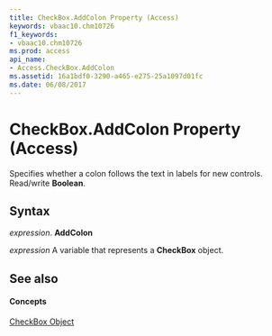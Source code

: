 ```yaml
---
title: CheckBox.AddColon Property (Access)
keywords: vbaac10.chm10726
f1_keywords:
- vbaac10.chm10726
ms.prod: access
api_name:
- Access.CheckBox.AddColon
ms.assetid: 16a1bdf0-3290-a465-e275-25a1097d01fc
ms.date: 06/08/2017
---
```



# CheckBox.AddColon Property (Access)

Specifies whether a colon follows the text in labels for new controls. Read/write  **Boolean**.


## Syntax

 _expression_. **AddColon**

 _expression_ A variable that represents a **CheckBox** object.


## See also


#### Concepts


[CheckBox Object](checkbox-object-access.md)

